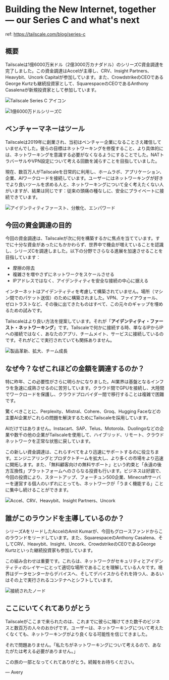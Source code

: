 # Building the New Internet, together — our Series C and what's next

ref: <https://tailscale.com/blog/series-c>

## 概要

Tailscaleは1億6000万米ドル（2億3000万カナダドル）のシリーズC資金調達を完了しました。この資金調達はAccelが主導し、CRV、Insight Partners、Heavybit、Uncork Capitalが参加しています。また、CrowdstrikeのCEOであるGeorge Kurtzも継続投資家として、SquarespaceのCEOであるAnthony Casalenaが新規投資家として参加しています。

![Tailscale Series C アイコン](https://cdn.sanity.io/images/w77i7m8x/production/ba01517ff0c3ed51485068db69af912c539ce32c-452x234.svg)

![1億6000万ドルシリーズC](https://cdn.sanity.io/images/w77i7m8x/production/a2d4cd932d9b8c035b001b367707d080a8f66f85-2304x1240.png)

## ベンチャーマネーはツール

Tailscaleは2019年に創業され、当初はベンチャー企業になることさえ確信していませんでした。彼らの目標はネットワーキングを修復すること、より具体的には、ネットワーキングを意識する必要がなくなるようにすることでした。NATトラバーサルやVPN設定について考える回数を減らすことを目指していました。

現在、数百万人がTailscaleを日常的に利用し、ホームラボ、アプリケーション、企業、AIワークロードを接続しています。ユーザーにはネットワーキングが好きでより良いツールを求める人と、ネットワーキングについて全く考えたくない人がいますが、結果は同じです：従来の頭痛の種なしに、安全にプライベートに接続できています。

![アイデンティティファースト、分散化、エンパワード](https://cdn.sanity.io/images/w77i7m8x/production/976379382bac07b73dead2b27f3f75bac6665e08-2304x1240.png)

## 今回の資金調達の目的

今回の資金調達は、Tailscaleが次に何を構築するかに焦点を当てています。すでに十分な資金があったにもかかわらず、世界中で機会が増えていることを認識し、シリーズCを調達しました。以下の分野でさらなる進展を加速させることを目指しています：

- 摩擦の除去
- 複雑さを増やさずにネットワークをスケールさせる
- IPアドレスではなく、アイデンティティを安全な接続の中心に据える

インターネットはアイデンティティを考慮して構築されていません。場所（マシン間でのパケット送信）のために構築されました。VPN、ファイアウォール、ゼロトラストなど、その後に出てきたものはすべて、この元々のギャップを埋めるための試みです。

Tailscaleはより良い方法を提案しています。それが「**アイデンティティ・ファースト・ネットワーキング**」です。Tailscaleで何かに接続する時、単なるIPからIPへの接続ではなく、あなたのアプリ、チームメイト、サービスに接続しているのです。それがどこで実行されていても関係ありません。

![製品革新、拡大、チーム成長](https://cdn.sanity.io/images/w77i7m8x/production/f60ab1adce50919784344b614048d6ae35b3723a-2304x1240.png)

## なぜ今？なぜこれほどの金額を調達するのか？

特に昨年、この必要性がさらに明らかになりました。AI業界は基盤となるインフラを急速に成熟させるのに苦労しています。クラウド間でGPUを接続し、大陸間でワークロードを保護し、クラウドプロバイダー間で移行することは複雑で困難です。

驚くべきことに、Perplexity、Mistral、Cohere、Groq、Hugging Faceなどの主要AI企業がこれらの問題を解決するためにTailscaleを採用しています。

AIだけではありません。Instacart、SAP、Telus、Motorola、Duolingoなどの企業や数千の他の企業がTailscaleを使用して、ハイブリッド、リモート、クラウドネットワークを正常な状態に戻しています。

この新しい資金調達は、これらすべてをより迅速にサポートするのに役立ちます。エンジニアリングとプロダクトチームを拡大し、より多くの市場をより迅速に開拓します。また、「無料顧客向けの無料サポート」という約束と「永遠の後方互換性」プラットフォームへのさらなる投資も行います。ビジネスは好調で、今回の投資により、スタートアップ、フォーチュン500企業、Minecraftサーバーを運営する個人のいずれにとっても、ネットワークが「うまく機能する」ことに集中し続けることができます。

![Accel、CRV、Heavybit、Insight Partners、Uncork](https://cdn.sanity.io/images/w77i7m8x/production/77caf25ede5967ca1b64325c52e8516c9aea3c3f-2304x1240.png)

## 誰がこのラウンドを主導しているのか？

シリーズAをリードしたAccelのAmit Kumarが、今回もグロースファンドからこのラウンドをリードしています。また、SquarespaceのAnthony Casalena、そしてCRV、Heavybit、Insight、Uncork、CrowdstrikeのCEOであるGeorge Kurtzといった継続投資家も参加しています。

この組み合わせは重要です。これらは、ネットワークがセキュリティとアイデンティティのレイヤーにとって適切な場所であることを理解している人々です。境界はデータセンターからデバイスへ、そしてデバイスからそれを持つ人、あるいはその上で実行されるコンテナへとシフトしています。

![接続されたノード](https://cdn.sanity.io/images/w77i7m8x/production/0eddc5196ffca9df679d1a05ad530c4566d2e936-2304x1240.png)

## ここにいてくれてありがとう

Tailscaleがここまで来られたのは、これまでに彼らに賭けてきた数千のビジネスと数百万の人々のおかげです。ユーザーは、ネットワーキングについて考えたくなくても、ネットワーキングがより良くなる可能性を信じてきました。

それで問題ありません。「私たちがネットワーキングについて考えるので、あなたがたは考える必要がありません。」

この旅の一部となってくれてありがとう。続報をお待ちください。

— Avery
